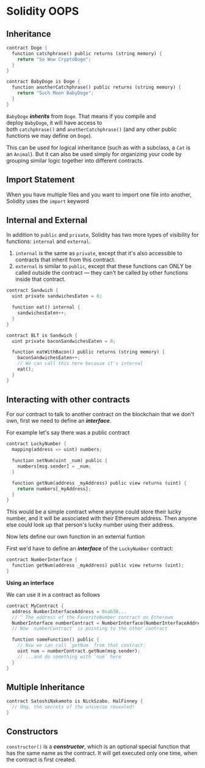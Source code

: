# Solidity OOPS

## Inheritance

```rust
contract Doge {
  function catchphrase() public returns (string memory) {
    return "So Wow CryptoDoge";
  }
}

contract BabyDoge is Doge {
  function anotherCatchphrase() public returns (string memory) {
    return "Such Moon BabyDoge";
  }
}
```

`BabyDoge` **_inherits_** from `Doge`. That means if you compile and deploy `BabyDoge`, it will have access to both `catchphrase()` and `anotherCatchphrase()` (and any other public functions we may define on `Doge`).

This can be used for logical inheritance (such as with a subclass, a `Cat` is an `Animal`). But it can also be used simply for organizing your code by grouping similar logic together into different contracts.

## Import Statement

When you have multiple files and you want to import one file into another, Solidity uses the `import` keyword

## **Internal and External**

In addition to `public` and `private`, Solidity has two more types of visibility for functions: `internal` and `external`.

1. `internal` is the same as `private`, except that it's also accessible to contracts that inherit from this contract.
2. `external` is similar to `public`, except that these functions can ONLY be called outside the contract — they can't be called by other functions inside that contract.

```rust
contract Sandwich {
  uint private sandwichesEaten = 0;

  function eat() internal {
    sandwichesEaten++;
  }
}

contract BLT is Sandwich {
  uint private baconSandwichesEaten = 0;

  function eatWithBacon() public returns (string memory) {
    baconSandwichesEaten++;
    // We can call this here because it's internal
    eat();
  }
}
```

## Interacting with other contracts

For our contract to talk to another contract on the blockchain that we don't own, first we need to define an **_interface_**.

For example let's say there was a public contract

```rust
contract LuckyNumber {
  mapping(address => uint) numbers;

  function setNum(uint _num) public {
    numbers[msg.sender] = _num;
  }

  function getNum(address _myAddress) public view returns (uint) {
    return numbers[_myAddress];
  }
}
```

This would be a simple contract where anyone could store their lucky number, and it will be associated with their Ethereum address. Then anyone else could look up that person's lucky number using their address.

Now lets define our own function in an external funtion

First we'd have to define an **_interface_** of the `LuckyNumber` contract:

```rust
contract NumberInterface {
  function getNum(address _myAddress) public view returns (uint);
}
```

**Using an interface**

We can use it in a contract as follows

```rust
contract MyContract {
  address NumberInterfaceAddress = 0xab38...
  // ^ The address of the FavoriteNumber contract on Ethereum
  NumberInterface numberContract = NumberInterface(NumberInterfaceAddress);
  // Now `numberContract` is pointing to the other contract

  function someFunction() public {
    // Now we can call `getNum` from that contract:
    uint num = numberContract.getNum(msg.sender);
    // ...and do something with `num` here
  }
}
```

## Multiple Inheritance

```rust
contract SatoshiNakamoto is NickSzabo, HalFinney {
  // Omg, the secrets of the universe revealed!
}
```

## Constructors

`constructor()` is a **_constructor_**, which is an optional special function that has the same name as the contract. It will get executed only one time, when the contract is first created.

